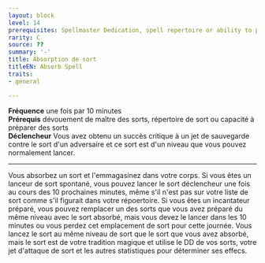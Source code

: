 ```yaml
---
layout: block
level: 14
prerequisites: Spellmaster Dedication, spell repertoire or ability to prepare spells
rarity: C
source: ??
summary: '-'
title: Absorption de sort
titleEN: Absorb Spell
traits:
- general

---
```


<p><span id="ctl00_MainContent_DetailedOutput"><strong>Fréquence</strong> une fois par 10 minutes<br><strong>Prérequis</strong> dévouement de maître des sorts, répertoire de sort ou capacité à préparer des sorts<br><strong>Déclencheur</strong> Vous avez obtenu un succès critique à un jet de sauvegarde contre le sort d'un adversaire et ce sort est d'un niveau que vous pouvez normalement lancer.<br></span></p>
<hr>
<p>Vous absorbez un sort et l'emmagasinez dans votre corps. Si vous êtes un lanceur de sort spontané, vous pouvez lancer le sort déclencheur une fois au cours des 10 prochaines minutes, même s'il n'est pas sur votre liste de sort comme s'il figurait dans votre répoertoire. Si vous êtes un incantateur préparé, vous pouvez remplacer un des sorts que vous avez préparé du même niveau avec le sort absorbé, mais vous devez le lancer dans les 10 minutes ou vous perdez cet emplacement de sort pour cette journée. Vous lancez le sort au même niveau de sort que le sort que vous avez absorbé, mais le sort est de votre tradition magique et utilise le DD de vos sorts, votre jet d'attaque de sort et les autres statistiques pour déterminer ses effecs.&nbsp;</p>